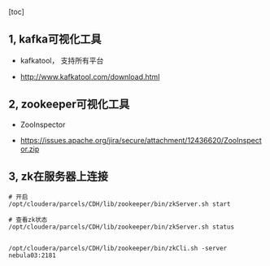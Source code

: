 [toc]

## 1, kafka可视化工具

* kafkatool， 支持所有平台

* http://www.kafkatool.com/download.html



## 2, zookeeper可视化工具

* ZooInspector

* https://issues.apache.org/jira/secure/attachment/12436620/ZooInspector.zip





## 3, zk在服务器上连接

```shell
# 开启
/opt/cloudera/parcels/CDH/lib/zookeeper/bin/zkServer.sh start

# 查看zk状态
/opt/cloudera/parcels/CDH/lib/zookeeper/bin/zkServer.sh status


/opt/cloudera/parcels/CDH/lib/zookeeper/bin/zkCli.sh -server nebula03:2181


```

